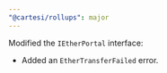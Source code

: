 ```yaml
---
"@cartesi/rollups": major
---
```


Modified the `IEtherPortal` interface:

-   Added an `EtherTransferFailed` error.
